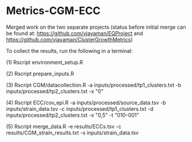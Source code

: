 # Metrics-CGM-ECC

Merged work on the two separate projects (status before initial merge can be found at: https://github.com/vjayaman/EQProject and https://github.com/vjayaman/ClusterGrowthMetrics)

To collect the results, run the following in a terminal:

  (1) Rscript environment_setup.R

  (2) Rscript prepare_inputs.R

  (3) Rscript CGM/datacollection.R -a inputs/processed/tp1_clusters.txt -b inputs/processed/tp2_clusters.txt -x "0"

  (4) Rscript ECC/cov_epi.R -a inputs/processed/source_data.tsv -b inputs/strain_data.tsv -c inputs/processed/tp1_clusters.txt
-d inputs/processed/tp2_clusters.txt -x "0,5" -t "010-001"

  (5) Rscript merge_data.R -e results/ECCs.tsv -c results/CGM_strain_results.txt -s inputs/strain_data.tsv

